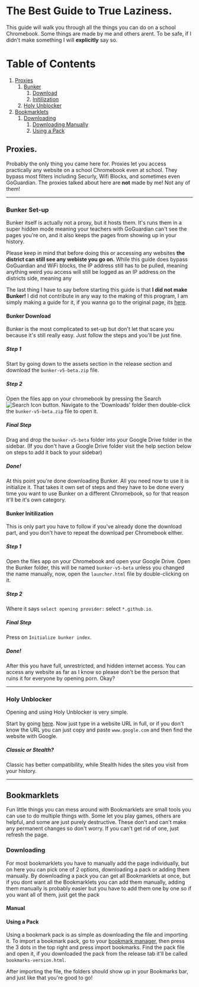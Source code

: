 # The Best Guide to True Laziness.
This guide will walk you through all the things you can do on a school Chromebook. Some things are made by me and others arent. To be safe, if I didn't make something I will **explicitly** say so.

# Table of Contents
1. [Proxies](#Proxies)
    1. [Bunker](#Bunker)
        1. [Download](#Download)
        2. [Initilization](#init)
    2. [Holy Unblocker](#HolyUB)
2. [Bookmarklets](#bookmarks)
    1. [Downloading](#bookmarksdl)
        1. [Downloading Manually](#manual)
        2. [Using a Pack](#pack)

## Proxies. <a name="Proxies"></a>
Probably the only thing you came here for.
Proxies let you access practically any website on a school Chromebook even at school. They bypass most filters including Securly, Wifi Blocks, and sometimes even GoGuardian. The proxies talked about here are **not** made by me! Not any of them!
_________________________

### Bunker Set-up <a name="Bunker"></a>

Bunker itself is actually not a proxy, but it hosts them. It's runs them in a super hidden mode meaning your teachers with GoGuardian can't see the pages you're on, and it also keeps the pages from showing up in your history.

Please keep in mind that before doing this or accessing any websites **the district can still see any webiste you go on.** While this guide does bypass GoGuardian and WiFi blocks, the IP address still has to be pulled, meaning anything weird you access will still be logged as an IP address on the districts side, meaning any 

The last thing I have to say before starting this guide is that **I did not make Bunker!** I did not contribute in any way to the making of this program, I am simply making a guide for it, if you wanna go to the original page, its [here](https://github.com/JavaScythe/Bunker).

#### Bunker Download <a name="Download"></a>

Bunker is the most complicated to set-up but don't let that scare you because it's still really easy. Just follow the steps and you'll be just fine.

##### Step 1
Start by going down to the assets section in the release section and download the `bunker-v5-beta.zip` file.

##### Step 2
Open the files app on your chromebook by pressing the Search ![Search Icon](https://user-images.githubusercontent.com/44753505/157513886-7be09bc7-e9f8-4c29-a4f3-ca630019bb92.png) button. Navigate to the 'Downloads' folder then double-click the `bunker-v5-beta.zip` file to open it.

##### Final Step
Drag and drop the `bunker-v5-beta` folder into your Google Drive folder in the sidebar. (If you don't have a Google Drive folder visit the help section below on steps to add it back to your sidebar)

##### Done!
At this point you're done downloading Bunker. All you need now to use it is initialize it. That takes it own set of steps and they have to be done every time you want to use Bunker on a different Chromebook, so for that reason it'll be it's own category.

#### Bunker Initilization <a name="init"></a>

This is only part you have to follow if you've already done the download part, and you don't have to repeat the download per Chromebook either.

##### Step 1
Open the files app on your Chromebook and open your Google Drive. Open the Bunker folder, this will be named `bunker-v5-beta` unless you changed the name manually, now, open the `launcher.html` file by double-clicking on it.

##### Step 2 
Where it says `select opening provider:` select `*.github.io`.

##### Final Step
Press on `Initialize bunker index`.

##### Done!
After this you have full, unrestricted, and hidden internet access. You can access any website as far as I know so please don't be the person that ruins it for everyone by opening porn. Okay?
_________________________

### Holy Unblocker <a name="HolyUB"></a>

Opening and using Holy Unblocker is very simple.

Start by going [here](https://winterguide.org.uk/?q#). Now just type in a website URL in full, or if you don't know the URL you can just copy and paste `www.google.com` and then find the website with Google.

##### Classic or Stealth?
Classic has better compatibility, while Stealth hides the sites you visit from your history.
_________________________

## Bookmarklets <a name="bookmarks"></a>
Fun little things you can mess around with
Bookmarklets are small tools you can use to do multiple things with. Some let you play games, others are helpful, and some are just purely destructive. These don't and can't make any permanent changes so don't worry. If you can't get rid of one, just refresh the page.

### Downloading <a name="bookmarksdl"></a>
For most bookmarklets you have to manually add the page individually, but on here you can pick one of 2 options, downloading a pack or adding them manually. By downloading a pack you can get all Bookmarklets at once, but if you dont want all the Bookmarklets you can add them manually, adding them manually is probably easier but you have to add them one by one so if you want all of them, just get the pack

#### Manual <a name="manual"></a>

#### Using a Pack <a name="pack"></a>

Using a bookmark pack is as simple as downloading the file and importing it. To import a bookmark pack, go to your [bookmark manager](chrome://bookmarks), then press the 3 dots in the top right and press import bookmarks. Find the pack file and open it, if you downloaded the pack from the release tab it'll be called `bookmarks-version.html`.

After importing the file, the folders should show up in your Bookmarks bar, and just like that you're good to go!
